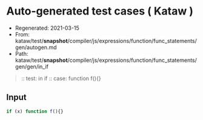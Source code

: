 # Auto-generated test cases ( Kataw )
- Regenerated: 2021-03-15
- From: kataw/test/__snapshot__/compiler/js/expressions/function/func_statements/gen/autogen.md
- Path: kataw/test/__snapshot__/compiler/js/expressions/function/func_statements/gen/gen/in_if
> :: test: in if
> :: case: function f(){}
## Input

`````js
if (x) function f(){}
`````
